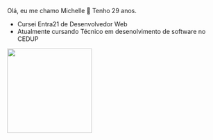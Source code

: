 Olá, eu me chamo Michelle 👋
Tenho 29 anos.
- Cursei Entra21 de Desenvolvedor Web
- Atualmente cursando Técnico em desenolvimento de software no CEDUP

<img height="195em" src="https://github-readme-stats.vercel.app/api?username=mihcgieseler&show_icons=true&theme=radical" />
